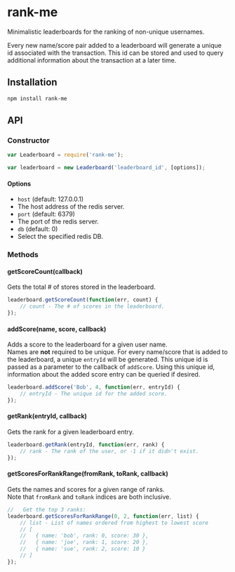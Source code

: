 rank-me
=======

Minimalistic leaderboards for the ranking of non-unique usernames.

Every new name/score pair added to a leaderboard will generate a unique id
associated with the transaction. This id can be stored and used to query
additional information about the transaction at a later time.

## Installation
``` bash
npm install rank-me
```

## API
### Constructor

```javascript
var Leaderboard = require('rank-me');

var leaderboard = new Leaderboard('leaderboard_id', [options]);
```

#### Options

 * `host` (default: 127.0.0.1)
  * The host address of the redis server.
 * `port` (default: 6379)
  * The port of the redis server.
 * `db` (default: 0)
  * Select the specified redis DB.

### Methods

#### getScoreCount(callback)
Gets the total # of stores stored in the leaderboard.

```javascript
leaderboard.getScoreCount(function(err, count) {
    // count - The # of scores in the leaderboard.
});
```

#### addScore(name, score, callback)
Adds a score to the leaderboard for a given user name.</br>
Names are __not__ required to be unique. For every name/score that
is added to the leaderboard, a unique `entryId` will be generated.
This unique id is passed as a parameter to the callback of `addScore`.
Using this unique id, information about the added score entry can be
queried if desired.

```javascript
leaderboard.addScore('Bob', 4, function(err, entryId) {
    // entryId - The unique id for the added score.
});
```

#### getRank(entryId, callback)
Gets the rank for a given leaderboard entry.

```javascript
leaderboard.getRank(entryId, function(err, rank) {
    // rank - The rank of the user, or -1 if it didn't exist.
});
```

#### getScoresForRankRange(fromRank, toRank, callback)
Gets the names and scores for a given range of ranks.</br>
Note that `fromRank` and `toRank` indices are both inclusive.

```javascript
//   Get the top 3 ranks:
leaderboard.getScoresForRankRange(0, 2, function(err, list) {
    // list - List of names ordered from highest to lowest score
    // [
    //   { name: 'bob', rank: 0, score: 30 },
    //   { name: 'joe', rank: 1, score: 20 },
    //   { name: 'sue', rank: 2, score: 10 }
    // ]
});
```
